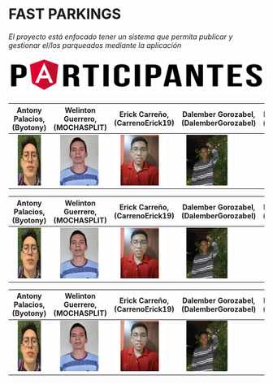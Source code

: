 # FAST PARKINGS

_El proyecto está enfocado tener  un sistema que permita publicar y gestionar el/los parqueados mediante la aplicación_

![Participantes](https://github.com/Byotony/logospng/blob/main/PNG/Participantes.png)



| Antony Palacios, (Byotony) | Welinton Guerrero, (MOCHASPLIT) | Erick Carreño, (CarrenoErick19) | Dalember Gorozabel, (DalemberGorozabel) | Benjie González, (benjiegonzalez) | Jose Arteaga, (Pepo3009) |
| ------ | ------ | ------ | ------ |  ------ | ------ |
| <img src="https://github.com/Byotony/logospng/blob/main/PNG/Byonetta.png" width="100" height="100" /> | <img src="https://github.com/Byotony/logospng/blob/main/PNG/Guerrero.png" width="100" height="100" /> | <img src="https://github.com/Byotony/logospng/blob/main/PNG/Rogger.png" width="100" height="100" /> | <img src="https://github.com/Byotony/logospng/blob/main/PNG/DALEMBER.png" width="100" height="100" /> | <img src="https://github.com/Byotony/logospng/blob/main/PNG/Benjie.png" width="100" height="100" /> | <img src="https://github.com/Byotony/logospng/blob/main/PNG/pepo.png" width="100" height="100" /> |


| Antony Palacios, (Byotony) | Welinton Guerrero, (MOCHASPLIT) | Erick Carreño, (CarrenoErick19) | Dalember Gorozabel, (DalemberGorozabel) | Benjie González, (benjiegonzalez) | Jose Arteaga, (Pepo3009) |
| ------ | ------ | ------ | ------ |  ------ | ------ |
|<img src="https://github.com/Byotony/logospng/blob/main/PNG/Byonetta.png" width="100" height="100"/>|<img src="https://github.com/Byotony/logospng/blob/main/PNG/Guerrero.png" width="100" height="100"/>|<img src="https://github.com/Byotony/logospng/blob/main/PNG/Rogger.png" width="100" height="100"/>|<img src="https://github.com/Byotony/logospng/blob/main/PNG/DALEMBER.png" width="100" height="100"/>|<img src="https://github.com/Byotony/logospng/blob/main/PNG/Benjie.png" width="100" height="100"/>|<img src="https://github.com/Byotony/logospng/blob/main/PNG/pepo.png" width="100" height="100"/>|




| Antony Palacios, (Byotony) | Welinton Guerrero, (MOCHASPLIT) | Erick Carreño, (CarrenoErick19) | Dalember Gorozabel, (DalemberGorozabel) | Benjie González, (benjiegonzalez) | Jose Arteaga, (Pepo3009) |
| ------ | ------ | ------ | ------ |  ------ | ------ |
|<img src="https://github.com/Byotony/logospng/blob/main/PNG/Byonetta.png" text-align="center" width="100" height="100"/>|<img src="https://github.com/Byotony/logospng/blob/main/PNG/Guerrero.png" text-align="center" width="100" height="100"/>|<img src="https://github.com/Byotony/logospng/blob/main/PNG/Rogger.png" text-align="center" width="100" height="100"/>|<img src="https://github.com/Byotony/logospng/blob/main/PNG/DALEMBER.png" text-align="center" width="100" height="100"/>|<img src="https://github.com/Byotony/logospng/blob/main/PNG/Benjie.png" text-align="center" width="100" height="100"/>|<img src="https://github.com/Byotony/logospng/blob/main/PNG/pepo.png" text-align="center" width="100" height="100"/>|